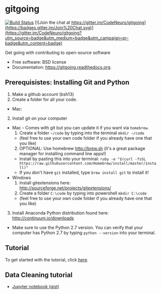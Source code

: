 # gitgoing

[![Build Status](https://travis-ci.org/CodeNeuro/gitgoing.png?branch=master)](https://travis-ci.org/CodeNeuro/gitgoing) 
[![Join the chat at https://gitter.im/CodeNeuro/gitgoing](https://badges.gitter.im/Join%20Chat.svg)](https://gitter.im/CodeNeuro/gitgoing?utm_source=badge&utm_medium=badge&utm_campaign=pr-badge&utm_content=badge)

Get going with contributing to open-source software

* Free software: BSD license
* Documentation: https://gitgoing.readthedocs.org.

## Prerequisistes: Installing Git and Python

1. Make a github account (bsh13)
2. Create a folder for all your code.
  * Mac: 
2. Install git on your computer
  * Mac - Comes with git but you can update it if you want via `homebrew`.
    1. Create a folder `~/code` by typing into the terminal `mkdir ~/code`
      * (feel free to use your own code folder if you already have one that you like)
    2. OPTIONAL: Use homebrew http://brew.sh (it's a great package manager for installing command line apps!)
      * Install by pasting this into your terminal: `ruby -e "$(curl -fsSL https://raw.githubusercontent.com/Homebrew/install/master/install)"`
      * If you don't have `git` installed, type `brew install git` to install it!
  * Windows
    1. Install gitextensions here: http://sourceforge.net/projects/gitextensions/
    2. Create a folder `C:\code` by typing into powershell `mkdir C:\code`
      * (feel free to use your own code folder if you already have one that you like)
3. Install Anaconda Python distribution found here: http://continuum.io/downloads
  * Make sure to use the Python 2.7 version. You can verify that your computer has Python 2.7 by typing `python --version` into your terminal.

## Tutorial

To get started with the tutorial, click [here](https://github.com/codeneuro/gitgoing/blob/master/tutorial.md).


## Data Cleaning tutorial

- [Jupyter notebook (gist)](https://gist.github.com/olgabot/1f42373040b5eefb9bfc)
